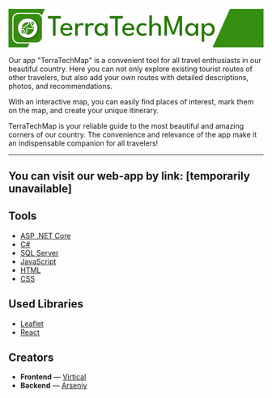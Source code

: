 ![our logo](https://github.com/TerraTech-Team/TerraTechMap/blob/main/imgs/emblem.jpg)

Our app "TerraTechMap" is a convenient tool for all travel enthusiasts in our beautiful country. Here you can not only explore existing tourist routes of other travelers, but also add your own routes with detailed descriptions, photos, and recommendations.

With an interactive map, you can easily find places of interest, mark them on the map, and create your unique itinerary.

TerraTechMap is your reliable guide to the most beautiful and amazing corners of our country. The convenience and relevance of the app make it an indispensable companion for all travelers!

___
## You can visit our web-app by link: [temporarily unavailable]

## Tools

* [ASP .NET Core](https://dotnet.microsoft.com/en-us/apps/aspnet)
* [C#](https://learn.microsoft.com/ru-ru/dotnet/csharp/)
* [SQL Server](https://learn.microsoft.com/ru-ru/sql/sql-server/?view=sql-server-ver16)
* [JavaScript](https://developer.mozilla.org/en-US/docs/Web/JavaScript)
* [HTML](https://developer.mozilla.org/ru/docs/Web/HTML)
* [CSS](https://developer.mozilla.org/en-US/docs/Web/CSS)

## Used Libraries

* [Leaflet](https://devdocs.io/leaflet/)
* [React](https://react.dev)


## Creators
* **Frontend** — [Virtical](https://github.com/Virtical)
* **Backend** — [Arseniy](https://github.com/arseniy1206)
